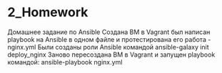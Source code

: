 # 2_Homework

Домашнее задание по Ansible 
Создана ВМ в Vagrant  был написан playbook на Ansible в одном файле и протестирована его работа - nginx.yml 
Были созданы роли Ansible командой ansible-galaxy init deploy_nginx 
Заново пересоздана ВМ в Vagrant и запущен playbook командой: ansible-playbook nginx.yml
